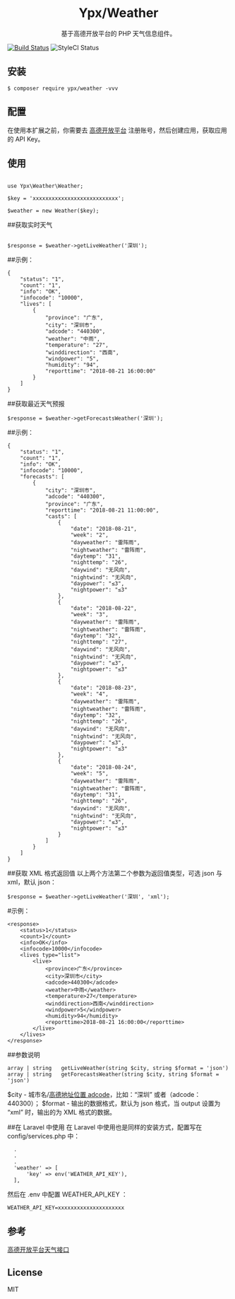 <h1 align="center"> Ypx/Weather </h1>

<p align="center"> 基于高德开放平台的 PHP 天气信息组件。</p>

[![Build Status](https://travis-ci.org/ypx0410/weather.svg?branch=master)](https://travis-ci.org/ypx0410/weather)
![StyleCI Status](https://github.styleci.io/repos/149405311/shield)

## 安装

```shell
$ composer require ypx/weather -vvv
```

## 配置
在使用本扩展之前，你需要去 [高德开放平台](https://lbs.amap.com/) 注册账号，然后创建应用，获取应用的 API Key。

## 使用
```shell

use Ypx\Weather\Weather;

$key = 'xxxxxxxxxxxxxxxxxxxxxxxxxxx';

$weather = new Weather($key);

```

##获取实时天气
```shell

$response = $weather->getLiveWeather('深圳');

```

##示例：
```shell
{
    "status": "1",
    "count": "1",
    "info": "OK",
    "infocode": "10000",
    "lives": [
        {
            "province": "广东",
            "city": "深圳市",
            "adcode": "440300",
            "weather": "中雨",
            "temperature": "27",
            "winddirection": "西南",
            "windpower": "5",
            "humidity": "94",
            "reporttime": "2018-08-21 16:00:00"
        }
    ]
}
```

##获取最近天气预报
```shell
$response = $weather->getForecastsWeather('深圳');
```

##示例：
```shell
{
    "status": "1", 
    "count": "1", 
    "info": "OK", 
    "infocode": "10000", 
    "forecasts": [
        {
            "city": "深圳市", 
            "adcode": "440300", 
            "province": "广东", 
            "reporttime": "2018-08-21 11:00:00", 
            "casts": [
                {
                    "date": "2018-08-21", 
                    "week": "2", 
                    "dayweather": "雷阵雨", 
                    "nightweather": "雷阵雨", 
                    "daytemp": "31", 
                    "nighttemp": "26", 
                    "daywind": "无风向", 
                    "nightwind": "无风向", 
                    "daypower": "≤3", 
                    "nightpower": "≤3"
                }, 
                {
                    "date": "2018-08-22", 
                    "week": "3", 
                    "dayweather": "雷阵雨", 
                    "nightweather": "雷阵雨", 
                    "daytemp": "32", 
                    "nighttemp": "27", 
                    "daywind": "无风向", 
                    "nightwind": "无风向", 
                    "daypower": "≤3", 
                    "nightpower": "≤3"
                }, 
                {
                    "date": "2018-08-23", 
                    "week": "4", 
                    "dayweather": "雷阵雨", 
                    "nightweather": "雷阵雨", 
                    "daytemp": "32", 
                    "nighttemp": "26", 
                    "daywind": "无风向", 
                    "nightwind": "无风向", 
                    "daypower": "≤3", 
                    "nightpower": "≤3"
                }, 
                {
                    "date": "2018-08-24", 
                    "week": "5", 
                    "dayweather": "雷阵雨", 
                    "nightweather": "雷阵雨", 
                    "daytemp": "31", 
                    "nighttemp": "26", 
                    "daywind": "无风向", 
                    "nightwind": "无风向", 
                    "daypower": "≤3", 
                    "nightpower": "≤3"
                }
            ]
        }
    ]
}
```

##获取 XML 格式返回值
以上两个方法第二个参数为返回值类型，可选 json 与 xml，默认 json：

```shell
$response = $weather->getLiveWeather('深圳', 'xml');
```

#示例：

```shell
<response>
    <status>1</status>
    <count>1</count>
    <info>OK</info>
    <infocode>10000</infocode>
    <lives type="list">
        <live>
            <province>广东</province>
            <city>深圳市</city>
            <adcode>440300</adcode>
            <weather>中雨</weather>
            <temperature>27</temperature>
            <winddirection>西南</winddirection>
            <windpower>5</windpower>
            <humidity>94</humidity>
            <reporttime>2018-08-21 16:00:00</reporttime>
        </live>
    </lives>
</response>
```

##参数说明
```shell
array | string   getLiveWeather(string $city, string $format = 'json')
array | string   getForecastsWeather(string $city, string $format = 'json')
```

$city - 城市名/[高德地址位置 adcode](https://lbs.amap.com/api/webservice/guide/api/district)，比如：“深圳” 或者（adcode：440300）；
$format - 输出的数据格式，默认为 json 格式，当 output 设置为 “xml” 时，输出的为 XML 格式的数据。

##在 Laravel 中使用
在 Laravel 中使用也是同样的安装方式，配置写在 config/services.php 中：

```shell  
  .
  .
  .
  'weather' => [
      'key' => env('WEATHER_API_KEY'),
  ],
```

然后在 .env 中配置 WEATHER_API_KEY ：

```shell  
WEATHER_API_KEY=xxxxxxxxxxxxxxxxxxxxx
```

## 参考
[高德开放平台天气接口](https://lbs.amap.com/api/webservice/guide/api/weatherinfo/)
## License

MIT